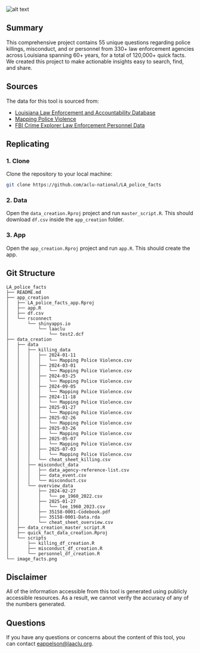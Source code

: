 ![alt text](https://github.com/aclu-national/louisiana_police_quick_facts/blob/5a3a7304842ee61510c4678ce136f67ec83f2ebb/image_facts.png)

## Summary
This comprehensive project contains 55 unique questions regarding police killings, misconduct, and or personnel from 330+ law enforcement agencies across Louisiana spanning 60+ years, for a total of 120,000+ quick facts. We created this project to make actionable insights easy to search, find, and share.


## Sources

The data for this tool is sourced from:
- [Louisiana Law Enforcement and Accountability Database](llead.co)
- [Mapping Police Violence](https://mappingpoliceviolence.org/)
- [FBI Crime Explorer Law Enforcement Personnel Data](https://cde.ucr.cjis.gov/)

## Replicating
### 1. Clone
Clone the repository to your local machine:
```bash
git clone https://github.com/aclu-national/LA_police_facts
```
### 2. Data 

Open the `data_creation.Rproj` project and run `master_script.R`. This should download `df.csv` inside the `app_creation` folder.

### 3. App
Open the `app_creation.Rproj` project and run `app.R`. This should create the app. 


## Git Structure

```
LA_police_facts
├── README.md
├── app_creation
│   ├── LA_police_facts_app.Rproj
│   ├── app.R
│   ├── df.csv
│   └── rsconnect
│       └── shinyapps.io
│           └── laaclu
│               └── test2.dcf
├── data_creation
│   ├── data
│   │   ├── killing_data
│   │   │   ├── 2024-01-11
│   │   │   │   └── Mapping Police Violence.csv
│   │   │   ├── 2024-03-01
│   │   │   │   └── Mapping Police Violence.csv
│   │   │   ├── 2024-03-25
│   │   │   │   └── Mapping Police Violence.csv
│   │   │   ├── 2024-09-05
│   │   │   │   └── Mapping Police Violence.csv
│   │   │   ├── 2024-11-18
│   │   │   │   └── Mapping Police Violence.csv
│   │   │   ├── 2025-01-27
│   │   │   │   └── Mapping Police Violence.csv
│   │   │   ├── 2025-02-26
│   │   │   │   └── Mapping Police Violence.csv
│   │   │   ├── 2025-03-26
│   │   │   │   └── Mapping Police Violence.csv
│   │   │   ├── 2025-05-07
│   │   │   │   └── Mapping Police Violence.csv
│   │   │   ├── 2025-07-03
│   │   │   │   └── Mapping Police Violence.csv
│   │   │   └── cheat_sheet_killing.csv
│   │   ├── misconduct_data
│   │   │   ├── data_agency-reference-list.csv
│   │   │   ├── data_event.csv
│   │   │   └── misconduct.csv
│   │   └── overview_data
│   │       ├── 2024-02-27
│   │       │   └── pe_1960_2022.csv
│   │       ├── 2025-01-27
│   │       │   └── lee_1960_2023.csv
│   │       ├── 35158-0001-Codebook.pdf
│   │       ├── 35158-0001-Data.rda
│   │       └── cheat_sheet_overview.csv
│   ├── data_creation_master_script.R
│   ├── quick_fact_data_creation.Rproj
│   └── scripts
│       ├── killing_df_creation.R
│       ├── misconduct_df_creation.R
│       └── personnel_df_creation.R
└── image_facts.png
```

## Disclaimer
All of the information accessible from this tool is generated using publicly accessible resources. As a result, we cannot verify the accuracy of any of the numbers generated.

## Questions
If you have any questions or concerns about the content of this tool, you can contact [eappelson@laaclu.org](mailto:eappelson@laaclu.org).

